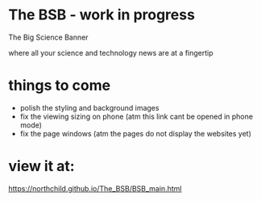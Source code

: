 # The BSB - work in progress

The Big Science Banner

where all your science and technology news are at a fingertip 

# things to come
- polish the styling and background images
- fix the viewing sizing on phone (atm this link cant be opened in phone mode)
- fix the page windows (atm the pages do not display the websites yet)



# view it at:

https://northchild.github.io/The_BSB/BSB_main.html
